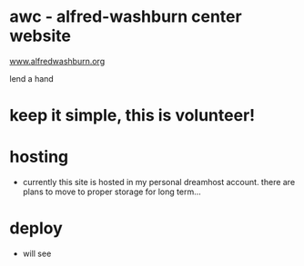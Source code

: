 # awc - alfred-washburn center website
www.alfredwashburn.org

lend a hand

# keep it simple, this is volunteer!

# hosting
* currently this site is hosted in my personal dreamhost account. there are plans to move to proper storage for long term...

# deploy
* will see